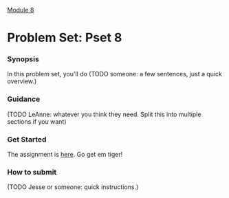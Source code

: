 [Module 8](../..)

# Problem Set: Pset 8

### Synopsis
In this problem set, you'll do (TODO someone: a few sentences, just a quick overview.)

### Guidance
(TODO LeAnne: whatever you think they need. Split this into multiple sections if you want)

### Get Started
The assignment is <a href="http://cdn.cs50.net/2015/fall/psets/8/pset8/pset8.html" target="_blank">here</a>. Go get em tiger!

### How to submit 
(TODO Jesse or someone: quick instructions.)
